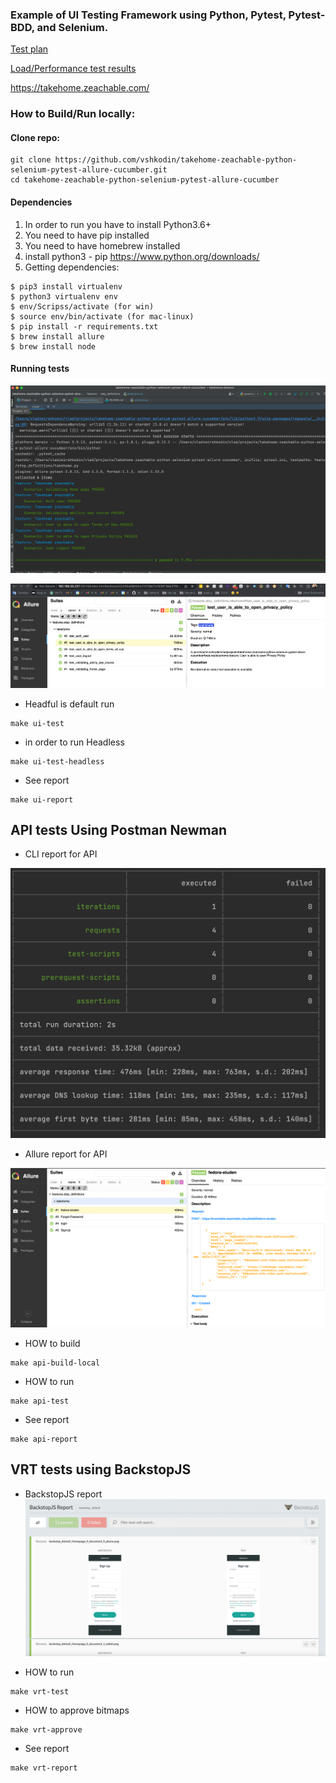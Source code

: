 ### Example of UI Testing Framework using Python, Pytest, Pytest-BDD, and Selenium.

[Test plan](https://docs.google.com/document/d/1yU7LNGNEMCRSPuB21Mb32SgAE_WPklTZ4qouoAUmvd8/edit?usp=sharing)

[Load/Performance test results](https://docs.google.com/document/d/1queAzmeWT_8DiEDIP_3EF5jcR_qgWpUf_8R7DeOV1JI/edit?usp=sharing)


https://takehome.zeachable.com/

### How to Build/Run locally:
#### Clone repo:
```
git clone https://github.com/vshkodin/takehome-zeachable-python-selenium-pytest-allure-cucumber.git
cd takehome-zeachable-python-selenium-pytest-allure-cucumber
```
#### Dependencies 
1. In order to run you have to install Python3.6+
2. You need to have pip installed
3. You need to have homebrew installed
4. install python3 - pip  https://www.python.org/downloads/
5. Getting dependencies:
```
$ pip3 install virtualenv
$ python3 virtualenv env
$ env/Scripss/activate (for win)
$ source env/bin/activate (for mac-linux)
$ pip install -r requirements.txt
$ brew install allure
$ brew install node
```

#### Running  tests

![alt text](SeleniumResults.png)

![alt text](SeleniumAllureResults.png)


* Headful is default run
```
make ui-test 
```

* in order to run Headless

```
make ui-test-headless
```

* See report 

```commandline
make ui-report
```

## API tests Using Postman Newman
* CLI report for API

![alt text](NewmanPostman.png)

* Allure report for API

![alt text](allure-report-API.png)

* HOW to build

```
make api-build-local
```

* HOW to run

```
make api-test
```

* See report 

```commandline
make api-report
```


## VRT tests using BackstopJS

* BackstopJS report
![alt text](backstopJSReport.png)


* HOW to run

```commandline
make vrt-test
```

* HOW to approve bitmaps

```commandline
make vrt-approve
```

* See report 

```commandline
make vrt-report
```